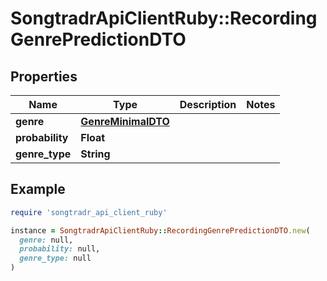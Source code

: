 # SongtradrApiClientRuby::RecordingGenrePredictionDTO

## Properties

| Name | Type | Description | Notes |
| ---- | ---- | ----------- | ----- |
| **genre** | [**GenreMinimalDTO**](GenreMinimalDTO.md) |  |  |
| **probability** | **Float** |  |  |
| **genre_type** | **String** |  |  |

## Example

```ruby
require 'songtradr_api_client_ruby'

instance = SongtradrApiClientRuby::RecordingGenrePredictionDTO.new(
  genre: null,
  probability: null,
  genre_type: null
)
```

